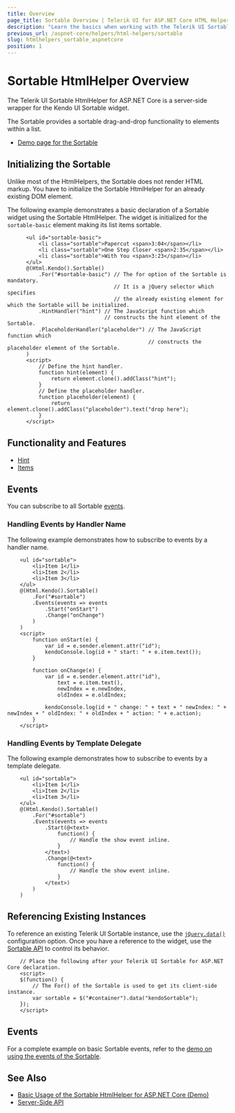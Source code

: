 ```yaml
---
title: Overview
page_title: Sortable Overview | Telerik UI for ASP.NET Core HTML Helpers
description: "Learn the basics when working with the Telerik UI Sortable widget for ASP.NET Core (MVC 6 or ASP.NET Core MVC)."
previous_url: /aspnet-core/helpers/html-helpers/sortable
slug: htmlhelpers_sortable_aspnetcore
position: 1
---
```


# Sortable HtmlHelper Overview

The Telerik UI Sortable HtmlHelper for ASP.NET Core is a server-side wrapper for the Kendo UI Sortable widget.

The Sortable provides a sortable drag-and-drop functionality to elements within a list.

* [Demo page for the Sortable](https://demos.telerik.com/aspnet-core/sortable/index)

## Initializing the Sortable

Unlike most of the HtmlHelpers, the Sortable does not render HTML markup. You have to initialize the Sortable HtmlHelper for an already existing DOM element.

The following example demonstrates a basic declaration of a Sortable widget using the Sortable HtmlHelper. The widget is initialized for the `sortable-basic` element making its list items sortable.

```
      <ul id="sortable-basic">
          <li class="sortable">Papercut <span>3:04</span></li>
          <li class="sortable">One Step Closer <span>2:35</span></li>
          <li class="sortable">With You <span>3:23</span></li>
      </ul>
      @(Html.Kendo().Sortable()
          .For("#sortable-basic") // The for option of the Sortable is mandatory.
                                  // It is a jQuery selector which specifies
                                  // the already existing element for which the Sortable will be initialized.
          .HintHandler("hint") // The JavaScript function which
                               // constructs the hint element of the Sortable.
          .PlaceholderHandler("placeholder") // The JavaScript function which
                                             // constructs the placeholder element of the Sortable.
      )
      <script>
          // Define the hint handler.
          function hint(element) {
              return element.clone().addClass("hint");
          }
          // Define the placeholder handler.
          function placeholder(element) {
              return element.clone().addClass("placeholder").text("drop here");
          }
      </script>
```

## Functionality and Features

* [Hint](#disabling-the-hint)
* [Items](#disabling-and-filtering-items)

## Events

You can subscribe to all Sortable [events](http://docs.telerik.com/kendo-ui/api/javascript/ui/sortable#events).

### Handling Events by Handler Name

The following example demonstrates how to subscribe to events by a handler name.

```
    <ul id="sortable">
        <li>Item 1</li>
        <li>Item 2</li>
        <li>Item 3</li>
    </ul>
    @(Html.Kendo().Sortable()
        .For("#sortable")
        .Events(events => events
            .Start("onStart")
            .Change("onChange")
        )
    )
    <script>
        function onStart(e) {
            var id = e.sender.element.attr("id");
            kendoConsole.log(id + " start: " + e.item.text());
        }

        function onChange(e) {
            var id = e.sender.element.attr("id"),
                text = e.item.text(),
                newIndex = e.newIndex,
                oldIndex = e.oldIndex;

            kendoConsole.log(id + " change: " + text + " newIndex: " + newIndex + " oldIndex: " + oldIndex + " action: " + e.action);
        }
    </script>
```

### Handling Events by Template Delegate

The following example demonstrates how to subscribe to events by a template delegate.

```
    <ul id="sortable">
        <li>Item 1</li>
        <li>Item 2</li>
        <li>Item 3</li>
    </ul>
    @(Html.Kendo().Sortable()
        .For("#sortable")
        .Events(events => events
            .Start(@<text>
                function() {
                    // Handle the show event inline.
                }
            </text>)
            .Change(@<text>
                function() {
                    // Handle the show event inline.
                }
            </text>)
        )
    )
```

## Referencing Existing Instances

To reference an existing Telerik UI Sortable instance, use the [`jQuery.data()`](http://api.jquery.com/jQuery.data/) configuration option. Once you have a reference to the widget, use the [Sortable API](http://docs.telerik.com/kendo-ui/api/javascript/ui/sortable#methods) to control its behavior.

```
    // Place the following after your Telerik UI Sortable for ASP.NET Core declaration.
    <script>
    $(function() {
        // The For() of the Sortable is used to get its client-side instance.
        var sortable = $("#container").data("kendoSortable");
    });
    </script>
```

## Events

For a complete example on basic Sortable events, refer to the [demo on using the events of the Sortable](https://demos.telerik.com/aspnet-core/sortable/events).

## See Also

* [Basic Usage of the Sortable HtmlHelper for ASP.NET Core (Demo)](https://demos.telerik.com/aspnet-core/sortable/index)
* [Server-Side API](/api/sortable)
